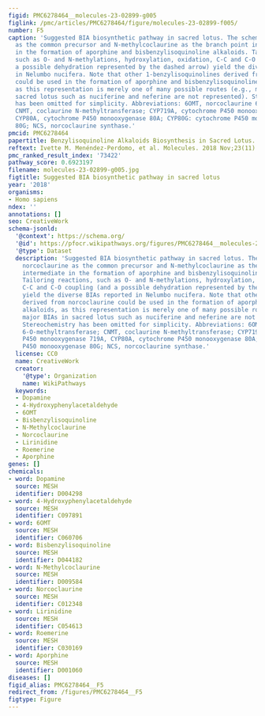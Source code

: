 ```yaml
---
figid: PMC6278464__molecules-23-02899-g005
figlink: /pmc/articles/PMC6278464/figure/molecules-23-02899-f005/
number: F5
caption: 'Suggested BIA biosynthetic pathway in sacred lotus. The scheme shows norcoclaurine
  as the common precursor and N-methylcoclaurine as the branch point intermediate
  in the formation of aporphine and bisbenzylisoquinoline alkaloids. Tailoring reactions,
  such as O- and N-methylations, hydroxylation, oxidation, C-C and C-O coupling (and
  a possible dehydration represented by the dashed arrow) yield the diverse BIAs reported
  in Nelumbo nucifera. Note that other 1-benzylisoquinolines derived from norcoclaurine
  could be used in the formation of aporphine and bisbenzylisoquinoline alkaloids,
  as this representation is merely one of many possible routes (e.g., major BIAs in
  sacred lotus such as nuciferine and neferine are not represented). Stereochemistry
  has been omitted for simplicity. Abbreviations: 6OMT, norcoclaurine 6-O-methyltransferase;
  CNMT, coclaurine N-methyltransferase; CYP719A, cytochrome P450 monooxygenase 719A,
  CYP80A, cytochrome P450 monooxygenase 80A; CYP80G: cytochrome P450 monooxygenase
  80G; NCS, norcoclaurine synthase.'
pmcid: PMC6278464
papertitle: Benzylisoquinoline Alkaloids Biosynthesis in Sacred Lotus.
reftext: Ivette M. Menéndez-Perdomo, et al. Molecules. 2018 Nov;23(11):2899.
pmc_ranked_result_index: '73422'
pathway_score: 0.6923197
filename: molecules-23-02899-g005.jpg
figtitle: Suggested BIA biosynthetic pathway in sacred lotus
year: '2018'
organisms:
- Homo sapiens
ndex: ''
annotations: []
seo: CreativeWork
schema-jsonld:
  '@context': https://schema.org/
  '@id': https://pfocr.wikipathways.org/figures/PMC6278464__molecules-23-02899-g005.html
  '@type': Dataset
  description: 'Suggested BIA biosynthetic pathway in sacred lotus. The scheme shows
    norcoclaurine as the common precursor and N-methylcoclaurine as the branch point
    intermediate in the formation of aporphine and bisbenzylisoquinoline alkaloids.
    Tailoring reactions, such as O- and N-methylations, hydroxylation, oxidation,
    C-C and C-O coupling (and a possible dehydration represented by the dashed arrow)
    yield the diverse BIAs reported in Nelumbo nucifera. Note that other 1-benzylisoquinolines
    derived from norcoclaurine could be used in the formation of aporphine and bisbenzylisoquinoline
    alkaloids, as this representation is merely one of many possible routes (e.g.,
    major BIAs in sacred lotus such as nuciferine and neferine are not represented).
    Stereochemistry has been omitted for simplicity. Abbreviations: 6OMT, norcoclaurine
    6-O-methyltransferase; CNMT, coclaurine N-methyltransferase; CYP719A, cytochrome
    P450 monooxygenase 719A, CYP80A, cytochrome P450 monooxygenase 80A; CYP80G: cytochrome
    P450 monooxygenase 80G; NCS, norcoclaurine synthase.'
  license: CC0
  name: CreativeWork
  creator:
    '@type': Organization
    name: WikiPathways
  keywords:
  - Dopamine
  - 4-Hydroxyphenylacetaldehyde
  - 6OMT
  - Bisbenzylisoquinoline
  - N-Methylcoclaurine
  - Norcoclaurine
  - Lirinidine
  - Roemerine
  - Aporphine
genes: []
chemicals:
- word: Dopamine
  source: MESH
  identifier: D004298
- word: 4-Hydroxyphenylacetaldehyde
  source: MESH
  identifier: C097891
- word: 6OMT
  source: MESH
  identifier: C060706
- word: Bisbenzylisoquinoline
  source: MESH
  identifier: D044182
- word: N-Methylcoclaurine
  source: MESH
  identifier: D009584
- word: Norcoclaurine
  source: MESH
  identifier: C012348
- word: Lirinidine
  source: MESH
  identifier: C054613
- word: Roemerine
  source: MESH
  identifier: C030169
- word: Aporphine
  source: MESH
  identifier: D001060
diseases: []
figid_alias: PMC6278464__F5
redirect_from: /figures/PMC6278464__F5
figtype: Figure
---
```

